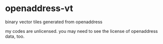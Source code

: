 # openaddress-vt
binary vector tiles generated from openaddress

my codes are unlicensed. you may need to see the license of openaddress data, too.
